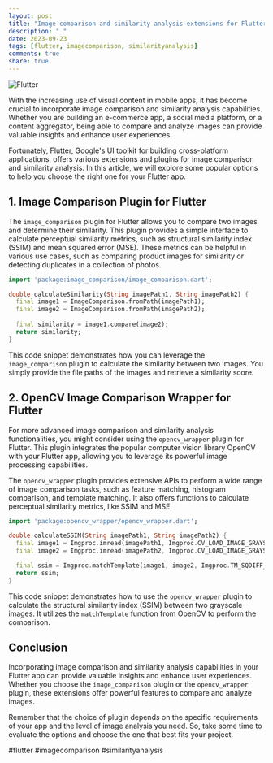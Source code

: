 ```yaml
---
layout: post
title: "Image comparison and similarity analysis extensions for Flutter"
description: " "
date: 2023-09-23
tags: [flutter, imagecomparison, similarityanalysis]
comments: true
share: true
---
```


![Flutter](https://example.com/flutter-logo.png)

With the increasing use of visual content in mobile apps, it has become crucial to incorporate image comparison and similarity analysis capabilities. Whether you are building an e-commerce app, a social media platform, or a content aggregator, being able to compare and analyze images can provide valuable insights and enhance user experiences.

Fortunately, Flutter, Google's UI toolkit for building cross-platform applications, offers various extensions and plugins for image comparison and similarity analysis. In this article, we will explore some popular options to help you choose the right one for your Flutter app.

## 1. Image Comparison Plugin for Flutter

The `image_comparison` plugin for Flutter allows you to compare two images and determine their similarity. This plugin provides a simple interface to calculate perceptual similarity metrics, such as structural similarity index (SSIM) and mean squared error (MSE). These metrics can be helpful in various use cases, such as comparing product images for similarity or detecting duplicates in a collection of photos.

```dart
import 'package:image_comparison/image_comparison.dart';

double calculateSimilarity(String imagePath1, String imagePath2) {
  final image1 = ImageComparison.fromPath(imagePath1);
  final image2 = ImageComparison.fromPath(imagePath2);
  
  final similarity = image1.compare(image2);
  return similarity;
}
```

This code snippet demonstrates how you can leverage the `image_comparison` plugin to calculate the similarity between two images. You simply provide the file paths of the images and retrieve a similarity score.

## 2. OpenCV Image Comparison Wrapper for Flutter

For more advanced image comparison and similarity analysis functionalities, you might consider using the `opencv_wrapper` plugin for Flutter. This plugin integrates the popular computer vision library OpenCV with your Flutter app, allowing you to leverage its powerful image processing capabilities.

The `opencv_wrapper` plugin provides extensive APIs to perform a wide range of image comparison tasks, such as feature matching, histogram comparison, and template matching. It also offers functions to calculate perceptual similarity metrics, like SSIM and MSE.

```dart
import 'package:opencv_wrapper/opencv_wrapper.dart';

double calculateSSIM(String imagePath1, String imagePath2) {
  final image1 = Imgproc.imread(imagePath1, Imgproc.CV_LOAD_IMAGE_GRAYSCALE);
  final image2 = Imgproc.imread(imagePath2, Imgproc.CV_LOAD_IMAGE_GRAYSCALE);

  final ssim = Imgproc.matchTemplate(image1, image2, Imgproc.TM_SQDIFF_NORMED);
  return ssim;
}
```

This code snippet demonstrates how to use the `opencv_wrapper` plugin to calculate the structural similarity index (SSIM) between two grayscale images. It utilizes the `matchTemplate` function from OpenCV to perform the comparison.

## Conclusion

Incorporating image comparison and similarity analysis capabilities in your Flutter app can provide valuable insights and enhance user experiences. Whether you choose the `image_comparison` plugin or the `opencv_wrapper` plugin, these extensions offer powerful features to compare and analyze images.

Remember that the choice of plugin depends on the specific requirements of your app and the level of image analysis you need. So, take some time to evaluate the options and choose the one that best fits your project.

#flutter #imagecomparison #similarityanalysis